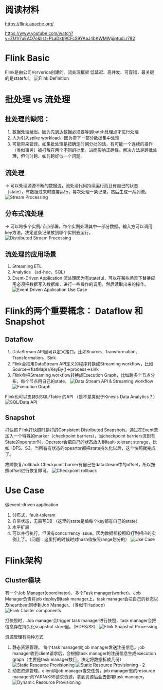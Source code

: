 # 阅读材料
https://flink.apache.org/

https://www.youtube.com/watch?v=ZU1r7uEAO7o&list=PLaDktj9CFcS9YAaJ4bKWMWpjptudLr782

# Flink Basic
Flink是由公司Ververica创建的。流处理框架
低延迟、高并发、可容错，最关键的是stateful。
![Flink Definition](https://github.com/ictmalili/data-ranger/blob/master/Flink/graph%20-%20Flink%20Definition.png)

# 批处理 vs 流处理
## 批处理的缺陷：
1. 数据处理延迟。因为先到达数据必须要等到batch处理点才进行处理
2. 人为引入spike workload。因为攒了一部分数据集中处理
3. 可能带来错误。如果批处理是按确定时间分批的话，有可能一个连续的操作（类似事务）被打散在两个不同的批里，进而影响正确性。解决方法是跨批处理，但何时跨、如何跨好似一个问题. 


## 流处理
-> 可以处理源源不断的数据流，流处理代码持续运行而且有自己的状态（state），有数据过来时直接运行，每次处理一条记录，然后生成一系列流。
![Stream Processing](https://github.com/ictmalili/data-ranger/blob/master/Flink/graph%20-%20stream%20processing.png)

## 分布式流处理
-> 可以跨多个实例/节点部署，每个实例处理其中一部分数据。输入方可以调用key方法，决定这条记录放到哪个实例去运行。
![Distributed Stream Processing](https://github.com/ictmalili/data-ranger/blob/master/Flink/graph%20-%20distributed%20stream%20processing.png)

## 流处理的应用场景
1. Streaming ETL
2. Analytics （ad-hoc，SQL）
3. Event-Driven Application
流处理因为有stateful，可以在某些场景下替换应用必须把数据写入数据库，进行一些操作的调用，然后读取出来的操作。
![Event Driven Application Use Case](https://github.com/ictmalili/data-ranger/blob/master/Flink/graph%20-%20event%20driven%20application%20use%20case.png)

# Flink的两个重要概念： Dataflow 和 Snapshot
## Dataflow
1. DataStream API里可以定义接口，比如Source、Transformation、Transformation、Sink
2. Flink会把用DataStream API定义的程序转换成Streaming workflow，比如Source->flatMap()/KeyBy()->process->sink
3. Flink会把Streaming workflow转换成Execution Graph，比如跨多个节点分布，每个节点用自己的state。
![Data Stream API & Streaming workflow](https://github.com/ictmalili/data-ranger/blob/master/Flink/graph%20-%20data%20stream%20API%20%26%20Streaming%20workflow.png)
![Execution Graph](https://github.com/ictmalili/data-ranger/blob/master/Flink/graph%20-%20execution%20graph.png)

Flink也可以支持对SQL/Table 的API （是不是类似于Kinesis Data Analytics？）
![SQL/Data API](https://github.com/ictmalili/data-ranger/blob/master/Flink/graph%20-%20SQL:Table%20API.png)

## Snapshot
打快照
Flink打快照时是打的Consistent Distributed Snapshots。通过在Event流加入一个特殊的marker（checkpoint barriers），当checkpoint barriers流到有State的operator时，Operator会把自己的状态放入到fault-tolerant storage，比如HDFS、S3。当所有有状态的opeartor都把state持久化以后，这个快照就完成了。

故障恢复/rollback
Checkpoint barrier有自己在datastream中的offset，所以按照offset进行恢复即可。
![Checkpoint rollback](https://github.com/ictmalili/data-ranger/blob/master/Flink/graph%20-checkpoint%20rollback.png)

# Use Case
做event-driven application
1. 分布式，fault-tolerant
2. 自带状态，无需写DB （这里的state是值每个key都有自己的state）
3. 水平扩展
4. 可以并行执行，但没有concurrency issue。因为数据都按照ID打到相应的实例上了。（问题：这里打的时候时对hash值按照range划分的）
![Use Case](https://github.com/ictmalili/data-ranger/blob/master/Flink/graph%20-%20use%20case.png)

# Flink架构
## Cluster模块
有一个Job Manager(coordinator)，多个Task manager(worker)。Job Manager负责将job deploy到task manager上，task manager会把自己的状态以及heartbeat同步到Job Manager。（类似于Hadoop）
![Flink Cluster components](https://github.com/ictmalili/data-ranger/blob/master/Flink/graph%20-%20Flink%20cluster%20components.png)

打快照时，Job manager会trigger task manager进行快照，task manager会把信息存在持久化snapshot store里。（HDFS/S3）
![Flink Snapshot Processing](https://github.com/ictmalili/data-ranger/blob/master/Flink/graph%20-%20snapshot%20processing.png)

资源管理有两种方式
1. 静态资源管理。 每个task manager向job manager发送注册信息。job manager收到client请求后，会根据task manager的注册信息生成execution graph（主要是task manager数目，决定将数据拆成几份）
![Static Resource Provisioning](https://github.com/ictmalili/data-ranger/blob/master/Flink/graph%20-%20static%20resource%20provisioning.png)
![Static Resource Provisioning - 2](https://github.com/ictmalili/data-ranger/blob/master/Flink/graph%20-%20static%20resource%20provisioning%20-%20generating%20execution%20graph.png)
2. 动态资源管理。client向job manager提交任务，job manager里的resource manager向YARN/K8S请求资源，拿到资源后会去部署task manager。
![Dynamic Resource Provisioning](https://github.com/ictmalili/data-ranger/blob/master/Flink/graph%20-%20dynamic%20resource%20provisioning%20-%20yarn:k8s.png)
